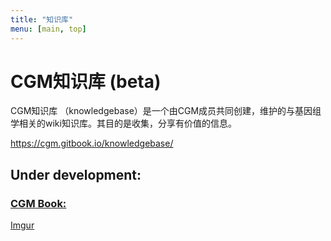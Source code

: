 ```yaml
---
title: "知识库"
menu: [main, top]
---
```


# CGM知识库 (beta)
CGM知识库 （knowledgebase）是一个由CGM成员共同创建，维护的与基因组学相关的wiki知识库。其目的是收集，分享有价值的信息。

https://cgm.gitbook.io/knowledgebase/


## Under development:

### [CGM Book:](https://cgmonline.github.io/cgm-books/)
[Imgur](https://i.imgur.com/pnHcG4Y.png)
